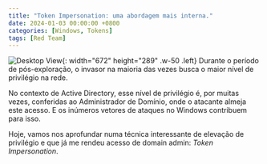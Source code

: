```yaml
---
title: "Token Impersonation: uma abordagem mais interna."
date: 2024-01-03 00:00:00 +0800
categories: [Windows, Tokens]
tags: [Red Team]
---
```


![Desktop View](https://i.imgur.com/xzmWmIJ.png){: width="672" height="289" .w-50 .left}
Durante o período de pós-exploração, o invasor na maioria das vezes busca o maior nível de privilégio na rede.

No contexto de Active Directory, esse nível de privilégio é, por muitas vezes, conferidas ao Administrador de Domínio, onde o atacante almeja este acesso. E os inúmeros vetores de ataques no Windows contribuem para isso.

Hoje, vamos nos aprofundar numa técnica interessante de elevação de privilégio e que já me rendeu acesso de domain admin: *Token Impersonation*.

